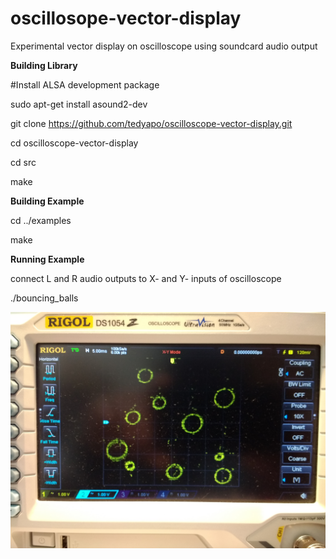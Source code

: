 # oscillosope-vector-display
Experimental vector display on oscilloscope using soundcard audio output

__Building Library__

\#Install ALSA development package

sudo apt-get install asound2-dev

git clone https://github.com/tedyapo/oscilloscope-vector-display.git

cd oscilloscope-vector-display

cd src

make

__Building Example__

cd ../examples

make

__Running Example__

connect L and R audio outputs to X- and Y- inputs of oscilloscope

./bouncing_balls

![example image](/doc/images/DS1054Z.jpg)
